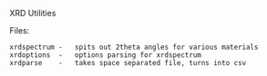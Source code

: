 XRD Utilities

Files:

    xrdspectrum	-	spits out 2theta angles for various materials
    xrdoptions	-	options parsing for xrdspectrum
    xrdparse	-	takes space separated file, turns into csv
